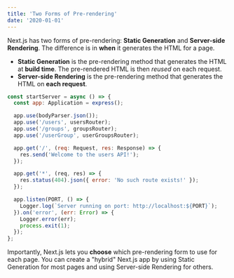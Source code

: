 ```yaml
---
title: 'Two Forms of Pre-rendering'
date: '2020-01-01'
---
```


Next.js has two forms of pre-rendering: **Static Generation** and **Server-side Rendering**. The difference is in **when** it generates the HTML for a page.

- **Static Generation** is the pre-rendering method that generates the HTML at **build time**. The pre-rendered HTML is then _reused_ on each request.
- **Server-side Rendering** is the pre-rendering method that generates the HTML on **each request**.

```js
const startServer = async () => {
  const app: Application = express();

  app.use(bodyParser.json());
  app.use('/users', usersRouter);
  app.use('/groups', groupsRouter);
  app.use('/userGroup', userGroupsRouter);

  app.get('/', (req: Request, res: Response) => {
    res.send('Welcome to the users API!');
  });

  app.get('*', (req, res) => {
    res.status(404).json({ error: 'No such route exists!' });
  });

  app.listen(PORT, () => {
    Logger.log(`Server running on port: http://localhost:${PORT}`);
  }).on('error', (err: Error) => {
    Logger.error(err);
    process.exit(1);
  });
};
```

Importantly, Next.js lets you **choose** which pre-rendering form to use for each page. You can create a "hybrid" Next.js app by using Static Generation for most pages and using Server-side Rendering for others.
